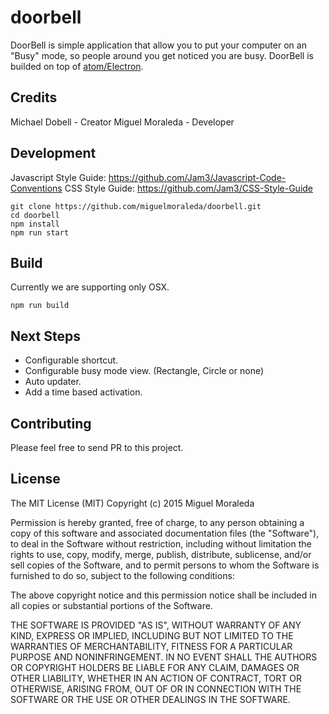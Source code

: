 # doorbell
DoorBell is simple application that allow you to put your computer on an "Busy" mode, so people around you get noticed you are busy.
DoorBell is builded on top of [atom/Electron](https://github.com/atom/electron).

## Credits
Michael Dobell - Creator
Miguel Moraleda - Developer

## Development
Javascript Style Guide: https://github.com/Jam3/Javascript-Code-Conventions
CSS Style Guide: https://github.com/Jam3/CSS-Style-Guide

```
git clone https://github.com/miguelmoraleda/doorbell.git
cd doorbell
npm install
npm run start
```

## Build
Currently we are supporting only OSX.
```
npm run build
```

## Next Steps
* Configurable shortcut.
* Configurable busy mode view. (Rectangle, Circle or none)
* Auto updater.
* Add a time based activation.


## Contributing
Please feel free to send PR to this project.

## License
The MIT License (MIT) Copyright (c) 2015 Miguel Moraleda

Permission is hereby granted, free of charge, to any person obtaining a copy of this software and associated documentation files (the "Software"), to deal in the Software without restriction, including without limitation the rights to use, copy, modify, merge, publish, distribute, sublicense, and/or sell copies of the Software, and to permit persons to whom the Software is furnished to do so, subject to the following conditions:

The above copyright notice and this permission notice shall be included in all copies or substantial portions of the Software.

THE SOFTWARE IS PROVIDED "AS IS", WITHOUT WARRANTY OF ANY KIND, EXPRESS OR IMPLIED, INCLUDING BUT NOT LIMITED TO THE WARRANTIES OF MERCHANTABILITY, FITNESS FOR A PARTICULAR PURPOSE AND NONINFRINGEMENT. IN NO EVENT SHALL THE AUTHORS OR COPYRIGHT HOLDERS BE LIABLE FOR ANY CLAIM, DAMAGES OR OTHER LIABILITY, WHETHER IN AN ACTION OF CONTRACT, TORT OR OTHERWISE, ARISING FROM, OUT OF OR IN CONNECTION WITH THE SOFTWARE OR THE USE OR OTHER DEALINGS IN THE SOFTWARE.
